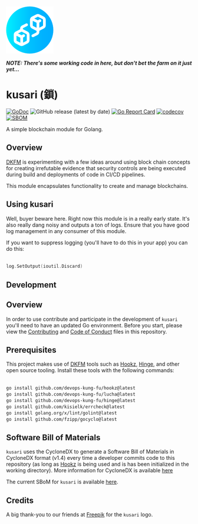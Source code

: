 ![](img/kusari128x128.png)

***NOTE: There's some working code in here, but don't bet the farm on it just yet...***

# kusari (鎖)

[![GoDoc](https://godoc.org/github.com/devops-kung-fu/kusari?status.svg)](https://pkg.go.dev/github.com/devops-kung-fu/kusari)
![GitHub release (latest by date)](https://img.shields.io/github/v/release/devops-kung-fu/kusari) 
[![Go Report Card](https://goreportcard.com/badge/github.com/devops-kung-fu/kusari)](https://goreportcard.com/report/github.com/devops-kung-fu/kusari) 
[![codecov](https://codecov.io/gh/devops-kung-fu/kusari/branch/main/graph/badge.svg?token=P9WBOBQTOB)](https://codecov.io/gh/devops-kung-fu/kusari) 
[![SBOM](https://img.shields.io/badge/CyloneDX-SBoM-informational)](kusari-sbom.json)

A simple blockchain module for Golang.

## Overview

[DKFM](https://github.com/devops-kung-fu) is experimenting with a few ideas around using block chain concepts for creating irrefutable evidence that security controls are being executed during build and deployments of code in CI/CD pipelines. 

This module encapsulates functionality to create and manage blockchains.

## Using kusari

Well, buyer beware here. Right now this module is in a really early state. It's also really dang noisy and outputs a ton of logs. Ensure that you have good log management in any consumer of this module. 

If you want to suppress logging (you'll have to do this in your app) you can do this:

``` go

log.SetOutput(ioutil.Discard)

```

## Development

## Overview

In order to use contribute and participate in the development of ```kusari``` you'll need to have an updated Go environment. Before you start, please view the [Contributing](CONTRIBUTING.md) and [Code of Conduct](CODE_OF_CONDUCT.md) files in this repository.

## Prerequisites

This project makes use of [DKFM](https://github.com/devops-kung-fu) tools such as [Hookz](https://github.com/devops-kung-fu/hookz), [Hinge](https://github.com/devops-kung-fu/hinge), and other open source tooling. Install these tools with the following commands:

``` bash

go install github.com/devops-kung-fu/hookz@latest
go install github.com/devops-kung-fu/lucha@latest
go install github.com/devops-kung-fu/hinge@latest
go install github.com/kisielk/errcheck@latest
go install golang.org/x/lint/golint@latest
go install github.com/fzipp/gocyclo@latest

```

## Software Bill of Materials

```kusari``` uses the CycloneDX to generate a Software Bill of Materials in CycloneDX format (v1.4) every time a developer commits code to this repository (as long as [Hookz](https://github.com/devops-kung-fu/hookz) is being used and is has been initialized in the working directory). More information for CycloneDX is available [here](https://cyclonedx.org)

The current SBoM for ```kusari``` is available [here](kusari-sbom.json).

## Credits

A big thank-you to our friends at [Freepik](https://www.freepik.com) for the ```kusari``` logo.